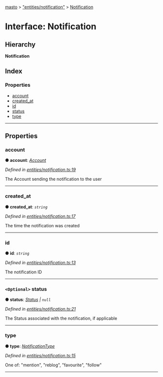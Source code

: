[masto](../README.md) > ["entities/notification"](../modules/_entities_notification_.md) > [Notification](../interfaces/_entities_notification_.notification.md)

# Interface: Notification

## Hierarchy

**Notification**

## Index

### Properties

* [account](_entities_notification_.notification.md#account)
* [created_at](_entities_notification_.notification.md#created_at)
* [id](_entities_notification_.notification.md#id)
* [status](_entities_notification_.notification.md#status)
* [type](_entities_notification_.notification.md#type)

---

## Properties

<a id="account"></a>

###  account

**● account**: *[Account](_entities_account_.account.md)*

*Defined in [entities/notification.ts:19](https://github.com/neet/masto.js/blob/886ec98/src/entities/notification.ts#L19)*

The Account sending the notification to the user

___
<a id="created_at"></a>

###  created_at

**● created_at**: *`string`*

*Defined in [entities/notification.ts:17](https://github.com/neet/masto.js/blob/886ec98/src/entities/notification.ts#L17)*

The time the notification was created

___
<a id="id"></a>

###  id

**● id**: *`string`*

*Defined in [entities/notification.ts:13](https://github.com/neet/masto.js/blob/886ec98/src/entities/notification.ts#L13)*

The notification ID

___
<a id="status"></a>

### `<Optional>` status

**● status**: *[Status](_entities_status_.status.md) \| `null`*

*Defined in [entities/notification.ts:21](https://github.com/neet/masto.js/blob/886ec98/src/entities/notification.ts#L21)*

The Status associated with the notification, if applicable

___
<a id="type"></a>

###  type

**● type**: *[NotificationType](../modules/_entities_notification_.md#notificationtype)*

*Defined in [entities/notification.ts:15](https://github.com/neet/masto.js/blob/886ec98/src/entities/notification.ts#L15)*

One of: "mention", "reblog", "favourite", "follow"

___

